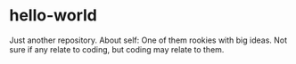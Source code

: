 # hello-world
Just another repository.
About self:
One of them rookies with big ideas. Not sure if any relate to coding, but coding may relate to them.
